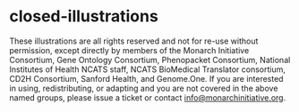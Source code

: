 # closed-illustrations

These illustrations are all rights reserved and not for re-use without permission, except directly by members of the Monarch Initiative Consortium, Gene Ontology Consortium, Phenopacket Consortium, National Institutes of Health NCATS staff, NCATS BioMedical Translator consortium, CD2H Consortium, Sanford Health, and Genome.One. If you are interested in using, redistributing, or adapting and you are not covered in the above named groups, please issue a ticket or contact info@monarchinitiative.org.
